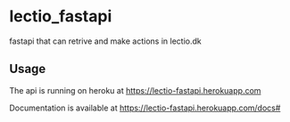 # lectio_fastapi
fastapi that can retrive and make actions in lectio.dk


## Usage
The api is running on heroku at https://lectio-fastapi.herokuapp.com 

Documentation is available at https://lectio-fastapi.herokuapp.com/docs#



